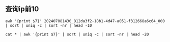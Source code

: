 ## 查询ip前10

```
awk '{print $7}' 202407081430_812da3f2-18b1-4d47-a051-f312668a6c64_000 | sort | uniq -c | sort -nr | head -10
```



```
cat * | awk '{print $7}' | sort | uniq -c | sort -nr | head -20
```

